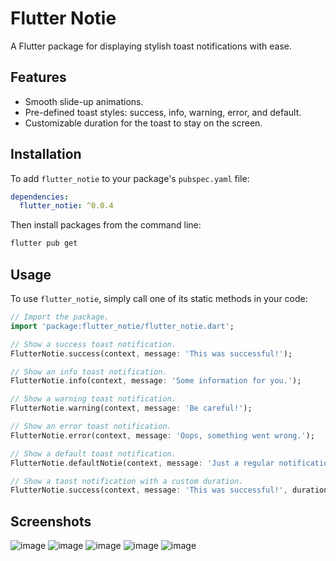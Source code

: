 # Flutter Notie

A Flutter package for displaying stylish toast notifications with ease.

## Features

- Smooth slide-up animations.
- Pre-defined toast styles: success, info, warning, error, and default.
- Customizable duration for the toast to stay on the screen.

## Installation

To add `flutter_notie` to your package's `pubspec.yaml` file:

```yaml
dependencies:
  flutter_notie: ^0.0.4

```

Then install packages from the command line:

```bash
flutter pub get
```
## Usage
To use ```flutter_notie```, simply call one of its static methods in your code:

```dart
// Import the package.
import 'package:flutter_notie/flutter_notie.dart';

// Show a success toast notification.
FlutterNotie.success(context, message: 'This was successful!');

// Show an info toast notification.
FlutterNotie.info(context, message: 'Some information for you.');

// Show a warning toast notification.
FlutterNotie.warning(context, message: 'Be careful!');

// Show an error toast notification.
FlutterNotie.error(context, message: 'Oops, something went wrong.');

// Show a default toast notification.
FlutterNotie.defaultNotie(context, message: 'Just a regular notification.');

// Show a taost notification with a custom duration.
FlutterNotie.success(context, message: 'This was successful!', duration: Duration(seconds: 5));
```

## Screenshots
![image](https://github.com/abdellatif-laghjaj/flutter_notie/assets/79521157/812f9750-4181-4ad5-9c7f-0501dc7a4d24)
![image](https://github.com/abdellatif-laghjaj/flutter_notie/assets/79521157/2305c3ee-4b69-4d95-ba81-0423402bca71)
![image](https://github.com/abdellatif-laghjaj/flutter_notie/assets/79521157/5f6ef0ff-ae18-4616-8a43-d90079c1768a)
![image](https://github.com/abdellatif-laghjaj/flutter_notie/assets/79521157/e23e0204-dd6d-49b3-bafa-014e924bc674)
![image](https://github.com/abdellatif-laghjaj/flutter_notie/assets/79521157/dead9424-e383-4c56-8f71-a87381eabdb2)



